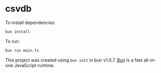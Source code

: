 # csvdb

To install dependencies:

```bash
bun install
```

To run:

```bash
bun run main.ts
```

This project was created using `bun init` in bun v1.0.7. [Bun](https://bun.sh) is a fast all-in-one JavaScript runtime.
